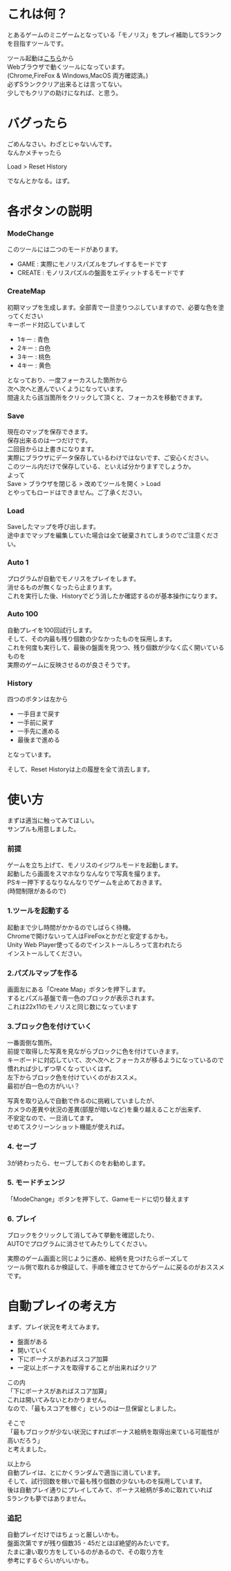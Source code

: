 # これは何？
とあるゲームのミニゲームとなっている「モノリス」をプレイ補助してSランクを目指すツールです。  

ツール起動は[こちら](https://black-wolfwood.github.io/Monolith-Tool/)から    
Webブラウザで動くツールになっています。  
(Chrome,FireFox & Windows,MacOS 両方確認済。)  
必ずSランククリア出来るとは言ってない。  
少しでもクリアの助けになれば、と思う。 

# バグったら
ごめんなさい。わざとじゃないんです。    
なんかメチャったら  

Load > Reset History

でなんとかなる。はず。  


# 各ボタンの説明

### ModeChange
このツールには二つのモードがあります。
- GAME : 実際にモノリスパズルをプレイするモードです
- CREATE : モノリスパズルの盤面をエディットするモードです

### CreateMap
初期マップを生成します。全部青で一旦塗りつぶしていますので、必要な色を塗ってください  
キーボード対応していまして

- 1キー : 青色
- 2キー : 白色
- 3キー : 桃色
- 4キー : 黄色

となっており、一度フォーカスした箇所から  
次へ次へと進んでいくようになっています。  
間違えたら該当箇所をクリックして頂くと、フォーカスを移動できます。  

### Save
現在のマップを保存できます。  
保存出来るのは一つだけです。  
二回目からは上書きになります。  
実際にブラウザにデータ保存しているわけではないです、ご安心ください。  
このツール内だけで保存している、といえば分かりますでしょうか。  
よって  
Save > ブラウザを閉じる > 改めてツールを開く > Load  
とやってもロードはできません。ご了承ください。　　

### Load
Saveしたマップを呼び出します。  
途中までマップを編集していた場合は全て破棄されてしまうのでご注意ください。  

### Auto 1
プログラムが自動でモノリスをプレイをします。  
消せるものが無くなったら止まります。  
これを実行した後、Historyでどう消したか確認するのが基本操作になります。  

### Auto 100
自動プレイを100回試行します。  
そして、その内最も残り個数の少なかったものを採用します。  
これを何度も実行して、最後の盤面を見つつ、残り個数が少なく広く開いているものを  
実際のゲームに反映させるのが良さそうです。  

### History
四つのボタンは左から

- 一手目まで戻す
- 一手前に戻す
- 一手先に進める
- 最後まで進める

となっています。

そして、Reset Historyは上の履歴を全て消去します。

# 使い方

まずは適当に触ってみてほしい。  
サンプルも用意しました。　　

### 前提
ゲームを立ち上げて、モノリスのイジワルモードを起動します。  
起動したら画面をスマホなりなんなりで写真を撮ります。  
PSキー押下するなりなんなりでゲームを止めておきます。  
(時間制限があるので)  

### 1.ツールを起動する
起動まで少し時間がかかるのでしばらく待機。  
Chromeで開けないって人はFireFoxとかだと安定するかも。  
Unity Web Player使ってるのでインストールしろって言われたら  
インストールしてください。  

### 2.パズルマップを作る
画面左にある「Create Map」ボタンを押下します。  
するとパズル基盤で青一色のブロックが表示されます。  
これは22x11のモノリスと同じ数になっています  

### 3.ブロック色を付けていく
一番面倒な箇所。  
前提で取得した写真を見ながらブロックに色を付けていきます。  
キーボードに対応していて、次へ次へとフォーカスが移るようになっているので  
慣れれば少しずつ早くなっていくはず。  
左下からブロック色を付けていくのがおススメ。  
最初が白一色の方がいい？  

写真を取り込んで自動で作るのに挑戦していましたが、  
カメラの差異や状況の差異(部屋が暗いなど)を乗り越えることが出来ず、  
不安定なので、一旦消してます。  
せめてスクリーンショット機能が使えれば。  

### 4. セーブ
3が終わったら、セーブしておくのをお勧めします。  

### 5. モードチェンジ
「ModeChange」ボタンを押下して、Gameモードに切り替えます  

### 6. プレイ
ブロックをクリックして消してみて挙動を確認したり、  
AUTOでプログラムに消させてみたりしてください。  

実際のゲーム画面と同じように進め、絵柄を見つけたらポーズして  
ツール側で取れるか検証して、手順を確立させてからゲームに戻るのがおススメです。  


# 自動プレイの考え方

まず、プレイ状況を考えてみます。  

- 盤面がある
- 開いていく
- 下にボーナスがあればスコア加算
- 一定以上ボーナスを取得することが出来ればクリア

この内  
「下にボーナスがあればスコア加算」  
これは開いてみないとわかりません。  
なので、「最もスコアを稼ぐ」というのは一旦保留としました。  

そこで  
「最もブロックが少ない状況にすればボーナス絵柄を取得出来ている可能性が高いだろう」  
と考えました。  

以上から  
自動プレイは、とにかくランダムで適当に消しています。  
そして、試行回数を稼いで最も残り個数の少ないものを採用しています。  
後は自動プレイ通りにプレイしてみて、ボーナス絵柄が多めに取れていれば  
Sランクも夢ではありません。  

### 追記
自動プレイだけではちょっと厳しいかも。  
盤面次第ですが残り個数35 - 45だとほぼ絶望的みたいです。  
たまに凄い取り方をしているのがあるので、その取り方を  
参考にするぐらいがいいかも。  
